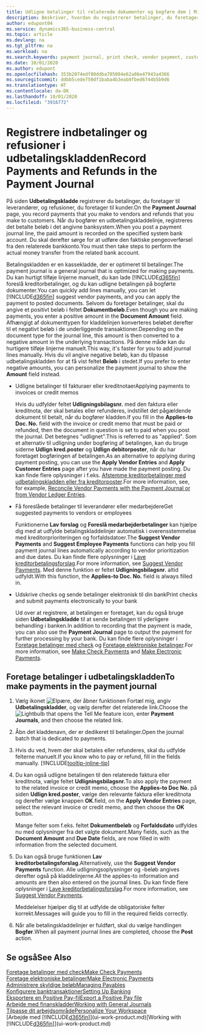 ```yaml
---
title: Udligne betalinger til relaterede dokumenter og bogføre dem | Microsoft Docs
description: Beskriver, hvordan du registrerer betalinger, du foretager til leverandører, og refusioner, du foretager til kunder.
author: edupont04
ms.service: dynamics365-business-central
ms.topic: article
ms.devlang: na
ms.tgt_pltfrm: na
ms.workload: na
ms.search.keywords: payment journal, print check, vendor payment, customer refund, creditor, debt, balance due, AP
ms.date: 10/01/2020
ms.author: edupont
ms.openlocfilehash: 353b2074edf80ddba705004e62a86e47943a4366
ms.sourcegitcommit: ddbb5cede750df1baba4b3eab8fbed6744b5b9d6
ms.translationtype: HT
ms.contentlocale: da-DK
ms.lasthandoff: 10/01/2020
ms.locfileid: "3916772"
---
```

# <a name="record-payments-and-refunds-in-the-payment-journal"></a><span data-ttu-id="f9aa3-103">Registrere indbetalinger og refusioner i udbetalingskladden</span><span class="sxs-lookup"><span data-stu-id="f9aa3-103">Record Payments and Refunds in the Payment Journal</span></span>

<span data-ttu-id="f9aa3-104">På siden **Udbetalingskladde** registrerer du betalinger, du foretager til leverandører, og refusioner, du foretager til kunder.</span><span class="sxs-lookup"><span data-stu-id="f9aa3-104">On the **Payment Journal** page, you record payments that you make to vendors and refunds that you make to customers.</span></span> <span data-ttu-id="f9aa3-105">Når du bogfører en udbetalingskladdelinje, registreres det betalte beløb i det angivne banksystem.</span><span class="sxs-lookup"><span data-stu-id="f9aa3-105">When you post a payment journal line, the paid amount is recorded on the specified system bank account.</span></span> <span data-ttu-id="f9aa3-106">Du skal derefter sørge for at udføre den faktiske pengeoverførsel fra den relaterede bankkonto.</span><span class="sxs-lookup"><span data-stu-id="f9aa3-106">You must then take steps to perform the actual money transfer from the related bank account.</span></span>  

<span data-ttu-id="f9aa3-107">Betalingskladden er en kassekladde, der er optimeret til betalinger.</span><span class="sxs-lookup"><span data-stu-id="f9aa3-107">The payment journal is a general journal that is optimized for making payments.</span></span> <span data-ttu-id="f9aa3-108">Du kan hurtigt tilføje linjerne manuelt, du kan lade [!INCLUDE[d365fin](includes/d365fin_md.md)] foreslå kreditorbetalinger, og du kan udligne betalingen på bogførte dokumenter.</span><span class="sxs-lookup"><span data-stu-id="f9aa3-108">You can quickly add lines manually, you can let [!INCLUDE[d365fin](includes/d365fin_md.md)] suggest vendor payments, and you can apply the payment to posted documents.</span></span> <span data-ttu-id="f9aa3-109">Selvom du foretager betalinger, skal du angive et positivt beløb i feltet **Dokumentbeløb**.</span><span class="sxs-lookup"><span data-stu-id="f9aa3-109">Even though you are making payments, you enter a positive amount in the **Document Amount** field.</span></span> <span data-ttu-id="f9aa3-110">Afhængigt af dokumenttypen for kladdelinjen konverteres beløbet derefter til et negativt beløb i de underliggende transaktioner.</span><span class="sxs-lookup"><span data-stu-id="f9aa3-110">Depending on the document type for the journal line, this amount is then converted to a negative amount in the underlying transactions.</span></span> <span data-ttu-id="f9aa3-111">På denne måde kan du hurtigere tilføje linjerne manuelt.</span><span class="sxs-lookup"><span data-stu-id="f9aa3-111">This way, it's faster for you to add journal lines manually.</span></span> <span data-ttu-id="f9aa3-112">Hvis du vil angive negative beløb, kan du tilpasse udbetalingskladden for at få vist feltet **Beløb** i stedet.</span><span class="sxs-lookup"><span data-stu-id="f9aa3-112">If you prefer to enter negative amounts, you can personalize the payment journal to show the **Amount** field instead.</span></span>  

- <span data-ttu-id="f9aa3-113">Udligne betalinger til fakturaer eller kreditnotaer</span><span class="sxs-lookup"><span data-stu-id="f9aa3-113">Applying payments to invoices or credit memos</span></span>

    <span data-ttu-id="f9aa3-114">Hvis du udfylder feltet **Udligningsbilagsnr.** med den faktura eller kreditnota, der skal betales eller refunderes, indstillet det pågældende dokument til betalt, når du bogfører kladden.</span><span class="sxs-lookup"><span data-stu-id="f9aa3-114">If you fill in the **Applies-to Doc. No.** field with the invoice or credit memo that must be paid or refunded, then the document in question is set to paid when you post the journal.</span></span> <span data-ttu-id="f9aa3-115">Det betegnes "udlignet".</span><span class="sxs-lookup"><span data-stu-id="f9aa3-115">This is referred to as "applied".</span></span> <span data-ttu-id="f9aa3-116">Som et alternativ til udligning under bogføring af betalingen, kan du bruge siderne **Udlign kred.poster** og **Udlign debitorposter**, når du har foretaget bogføringen af betalingen.</span><span class="sxs-lookup"><span data-stu-id="f9aa3-116">As an alternative to applying during payment posting, you can use the **Apply Vendor Entries** and **Apply Customer Entries** page after you have made the payment posting.</span></span> <span data-ttu-id="f9aa3-117">Du kan finde flere oplysninger i f.eks. [Afstemme kreditorbetalinger med udbetalingskladden eller fra kreditorposter](payables-how-apply-purchase-transactions-manually.md).</span><span class="sxs-lookup"><span data-stu-id="f9aa3-117">For more information, see, for example, [Reconcile Vendor Payments with the Payment Journal or from Vendor Ledger Entries](payables-how-apply-purchase-transactions-manually.md).</span></span>  

- <span data-ttu-id="f9aa3-118">Få foreslåede betalinger til leverandører eller medarbejdere</span><span class="sxs-lookup"><span data-stu-id="f9aa3-118">Get suggested payments to vendors or employees</span></span>

    <span data-ttu-id="f9aa3-119">Funktionerne **Lav forslag** og **Foreslå medarbejderbetalinger** kan hjælpe dig med at udfylde betalingskladdelinjer automatisk i overensstemmelse med kreditorprioriteringen og forfaldsdatoer.</span><span class="sxs-lookup"><span data-stu-id="f9aa3-119">The **Suggest Vendor Payments** and **Suggest Employee Payments** functions can help you fill payment journal lines automatically according to vendor prioritization and due dates.</span></span> <span data-ttu-id="f9aa3-120">Du kan finde flere oplysninger i [Lave kreditorbetalingsforslag](payables-how-suggest-vendor-payments.md).</span><span class="sxs-lookup"><span data-stu-id="f9aa3-120">For more information, see [Suggest Vendor Payments](payables-how-suggest-vendor-payments.md).</span></span> <span data-ttu-id="f9aa3-121">Med denne funktion er feltet **Udligningsbilagsnr.** altid udfyldt.</span><span class="sxs-lookup"><span data-stu-id="f9aa3-121">With this function, the **Applies-to Doc. No.** field is always filled in.</span></span>  

- <span data-ttu-id="f9aa3-122">Udskrive checks og sende betalinger elektronisk til din bank</span><span class="sxs-lookup"><span data-stu-id="f9aa3-122">Print checks and submit payments electronically to your bank</span></span>

    <span data-ttu-id="f9aa3-123">Ud over at registrere, at betalingen er foretaget, kan du også bruge siden **Udbetalingskladde** til at sende betalingen til yderligere behandling i banken.</span><span class="sxs-lookup"><span data-stu-id="f9aa3-123">In addition to recording that the payment is made, you can also use the **Payment Journal** page to output the payment for further processing by your bank.</span></span> <span data-ttu-id="f9aa3-124">Du kan finde flere oplysninger i [Foretage betalinger med check](payables-how-work-checks.md) og [Foretage elektroniske betalinger](finance-make-payments-with-bank-data-conversion-service-or-sepa-credit-transfer.md#exporting-payments-to-a-bank-file).</span><span class="sxs-lookup"><span data-stu-id="f9aa3-124">For more information, see [Make Check Payments](payables-how-work-checks.md) and [Make Electronic Payments](finance-make-payments-with-bank-data-conversion-service-or-sepa-credit-transfer.md#exporting-payments-to-a-bank-file).</span></span>  

## <a name="to-make-payments-in-the-payment-journal"></a><span data-ttu-id="f9aa3-125">Foretage betalinger i udbetalingskladden</span><span class="sxs-lookup"><span data-stu-id="f9aa3-125">To make payments in the payment journal</span></span>

1. <span data-ttu-id="f9aa3-126">Vælg ikonet ![Elpære, der åbner funktionen Fortæl mig](media/ui-search/search_small.png "Fortæl mig, hvad du vil foretage dig"), angiv **Udbetalingskladder**, og vælg derefter det relaterede link.</span><span class="sxs-lookup"><span data-stu-id="f9aa3-126">Choose the ![Lightbulb that opens the Tell Me feature](media/ui-search/search_small.png "Tell me what you want to do") icon, enter **Payment Journals**, and then choose the related link.</span></span>
2. <span data-ttu-id="f9aa3-127">Åbn det kladdenavn, der er dedikeret til betalinger.</span><span class="sxs-lookup"><span data-stu-id="f9aa3-127">Open the journal batch that is dedicated to payments.</span></span>
3. <span data-ttu-id="f9aa3-128">Hvis du ved, hvem der skal betales eller refunderes, skal du udfylde felterne manuelt.</span><span class="sxs-lookup"><span data-stu-id="f9aa3-128">If you know who to pay or refund, fill in the fields manually.</span></span> [!INCLUDE[tooltip-inline-tip](includes/tooltip-inline-tip_md.md)]
4. <span data-ttu-id="f9aa3-129">Du kan også udligne betalingen til den relaterede faktura eller kreditnota, vælge feltet **Udligningsbilagsnr.**</span><span class="sxs-lookup"><span data-stu-id="f9aa3-129">To also apply the payment to the related invoice or credit memo, choose the **Applies-to Doc No.**</span></span> <span data-ttu-id="f9aa3-130">på siden **Udlign kred.poster**, vælge den relevante faktura eller kreditnota og derefter vælge knappen **OK**.</span><span class="sxs-lookup"><span data-stu-id="f9aa3-130">field, on the **Apply Vendor Entries** page, select the relevant invoice or credit memo, and then choose the **OK** button.</span></span>

    <span data-ttu-id="f9aa3-131">Mange felter som f.eks. feltet **Dokumentbeløb** og **Forfaldsdato** udfyldes nu med oplysninger fra det valgte dokument.</span><span class="sxs-lookup"><span data-stu-id="f9aa3-131">Many fields, such as the **Document Amount** and **Due Date** fields, are now filled in with information from the selected document.</span></span>
5. <span data-ttu-id="f9aa3-132">Du kan også bruge funktionen **Lav kreditorbetalingsforslag**.</span><span class="sxs-lookup"><span data-stu-id="f9aa3-132">Alternatively, use the **Suggest Vendor Payments** function.</span></span> <span data-ttu-id="f9aa3-133">Alle udligningsoplysninger og -beløb angives derefter også på kladdelinjerne.</span><span class="sxs-lookup"><span data-stu-id="f9aa3-133">All the applies-to information and amounts are then also entered on the journal lines.</span></span> <span data-ttu-id="f9aa3-134">Du kan finde flere oplysninger i [Lave kreditorbetalingsforslag](payables-how-suggest-vendor-payments.md).</span><span class="sxs-lookup"><span data-stu-id="f9aa3-134">For more information, see [Suggest Vendor Payments](payables-how-suggest-vendor-payments.md).</span></span>

    <span data-ttu-id="f9aa3-135">Meddelelser hjælper dig til at udfylde de obligatoriske felter korrekt.</span><span class="sxs-lookup"><span data-stu-id="f9aa3-135">Messages will guide you to fill in the required fields correctly.</span></span>
6.  <span data-ttu-id="f9aa3-136">Når alle betalingskladdelinjer er fuldført, skal du vælge handlingen **Bogfør**.</span><span class="sxs-lookup"><span data-stu-id="f9aa3-136">When all payment journal lines are completed, choose the **Post** action.</span></span>

## <a name="see-also"></a><span data-ttu-id="f9aa3-137">Se også</span><span class="sxs-lookup"><span data-stu-id="f9aa3-137">See Also</span></span>
[<span data-ttu-id="f9aa3-138">Foretage betalinger med check</span><span class="sxs-lookup"><span data-stu-id="f9aa3-138">Make Check Payments</span></span>](payables-how-work-checks.md)  
[<span data-ttu-id="f9aa3-139">Foretage elektroniske betalinger</span><span class="sxs-lookup"><span data-stu-id="f9aa3-139">Make Electronic Payments</span></span>](finance-make-payments-with-bank-data-conversion-service-or-sepa-credit-transfer.md#exporting-payments-to-a-bank-file)  
[<span data-ttu-id="f9aa3-140">Administrere skyldige beløb</span><span class="sxs-lookup"><span data-stu-id="f9aa3-140">Managing Payables</span></span>](payables-manage-payables.md)  
[<span data-ttu-id="f9aa3-141">Konfigurere banktransaktioner</span><span class="sxs-lookup"><span data-stu-id="f9aa3-141">Setting Up Banking</span></span>](bank-setup-banking.md)  
[<span data-ttu-id="f9aa3-142">Eksportere en Positive Pay-fil</span><span class="sxs-lookup"><span data-stu-id="f9aa3-142">Export a Positive Pay file</span></span>](finance-how-positive-pay.md)  
[<span data-ttu-id="f9aa3-143">Arbejde med finanskladder</span><span class="sxs-lookup"><span data-stu-id="f9aa3-143">Working with General Journals</span></span>](ui-work-general-journals.md)  
[<span data-ttu-id="f9aa3-144">Tilpasse dit arbejdsområde</span><span class="sxs-lookup"><span data-stu-id="f9aa3-144">Personalize Your Workspace</span></span>](ui-personalization-user.md)  
<span data-ttu-id="f9aa3-145">[Arbejde med [!INCLUDE[d365fin](includes/d365fin_md.md)]](ui-work-product.md)</span><span class="sxs-lookup"><span data-stu-id="f9aa3-145">[Working with [!INCLUDE[d365fin](includes/d365fin_md.md)]](ui-work-product.md)</span></span>  
